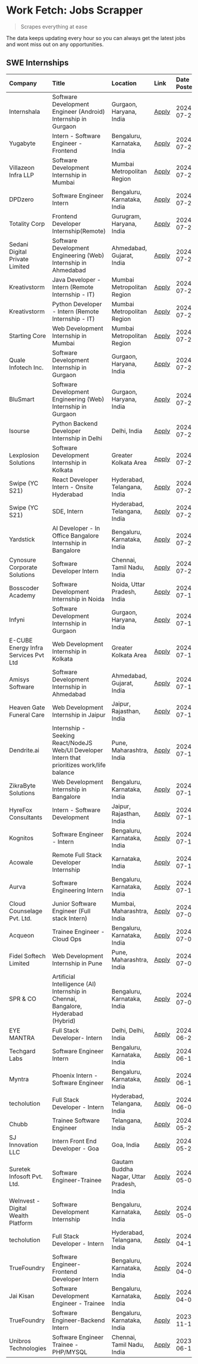 # Work Fetch: Jobs Scrapper
> Scrapes everything at ease

The data keeps updating every hour so you can always get the latest jobs and wont miss out on any opportunities.

## SWE Internships
<!--START_SECTION:workfetch-->
| Company                              | Title                                                                                        | Location                                  | Link                                                                                                                                                                                                                                                                                                          | Date Posted   |
|:-------------------------------------|:---------------------------------------------------------------------------------------------|:------------------------------------------|:--------------------------------------------------------------------------------------------------------------------------------------------------------------------------------------------------------------------------------------------------------------------------------------------------------------|:--------------|
| Internshala                          | Software Development Engineer (Android) Internship in Gurgaon                                | Gurgaon, Haryana, India                   | [Apply](https://in.linkedin.com/jobs/view/software-development-engineer-android-internship-in-gurgaon-at-internshala-3987153031?position=29&pageNum=0&refId=OJp7ViwxdpqIb0M%2FDJKx0Q%3D%3D&trackingId=e%2FUNVW1vaqbCgrDSTLst1g%3D%3D&trk=public_jobs_jserp-result_search-card)                                | 2024-07-29    |
| Yugabyte                             | Intern - Software Engineer - Frontend                                                        | Bengaluru, Karnataka, India               | [Apply](https://in.linkedin.com/jobs/view/intern-software-engineer-frontend-at-yugabyte-3986935406?position=42&pageNum=0&refId=OJp7ViwxdpqIb0M%2FDJKx0Q%3D%3D&trackingId=W5hUl4bMOlj7%2FL7jqMpvhg%3D%3D&trk=public_jobs_jserp-result_search-card)                                                             | 2024-07-29    |
| Villazeon Infra LLP                  | Software Development Internship in Mumbai                                                    | Mumbai Metropolitan Region                | [Apply](https://in.linkedin.com/jobs/view/software-development-internship-in-mumbai-at-villazeon-infra-llp-3985431977?position=53&pageNum=0&refId=OJp7ViwxdpqIb0M%2FDJKx0Q%3D%3D&trackingId=xE2hkb5ARj9LRFjs5peu8A%3D%3D&trk=public_jobs_jserp-result_search-card)                                            | 2024-07-27    |
| DPDzero                              | Software Engineer Intern                                                                     | Bengaluru, Karnataka, India               | [Apply](https://in.linkedin.com/jobs/view/software-engineer-intern-at-dpdzero-3984918371?position=36&pageNum=0&refId=OJp7ViwxdpqIb0M%2FDJKx0Q%3D%3D&trackingId=MKRbaqnbbWEXm5pozbJDQg%3D%3D&trk=public_jobs_jserp-result_search-card)                                                                         | 2024-07-26    |
| Totality Corp                        | Frontend Developer Internship(Remote)                                                        | Gurugram, Haryana, India                  | [Apply](https://in.linkedin.com/jobs/view/frontend-developer-internship-remote-at-totality-corp-3982253688?position=4&pageNum=0&refId=OJp7ViwxdpqIb0M%2FDJKx0Q%3D%3D&trackingId=QG%2FZvfPBXDpgAi5E8hkzpg%3D%3D&trk=public_jobs_jserp-result_search-card)                                                      | 2024-07-25    |
| Sedani Digital Private Limited       | Software Development Engineering (Web) Internship in Ahmedabad                               | Ahmedabad, Gujarat, India                 | [Apply](https://in.linkedin.com/jobs/view/software-development-engineering-web-internship-in-ahmedabad-at-sedani-digital-private-limited-3985017980?position=13&pageNum=0&refId=OJp7ViwxdpqIb0M%2FDJKx0Q%3D%3D&trackingId=kkFJLyeQd6cGnqZkKxqb8Q%3D%3D&trk=public_jobs_jserp-result_search-card)              | 2024-07-25    |
| Kreativstorm                         | Java Developer - Intern (Remote Internship - IT)                                             | Mumbai Metropolitan Region                | [Apply](https://in.linkedin.com/jobs/view/java-developer-intern-remote-internship-it-at-kreativstorm-3984337445?position=23&pageNum=0&refId=OJp7ViwxdpqIb0M%2FDJKx0Q%3D%3D&trackingId=44WOgWJ5yEctxG6P6AwCzA%3D%3D&trk=public_jobs_jserp-result_search-card)                                                  | 2024-07-25    |
| Kreativstorm                         | Python Developer - Intern (Remote Internship - IT)                                           | Mumbai Metropolitan Region                | [Apply](https://in.linkedin.com/jobs/view/python-developer-intern-remote-internship-it-at-kreativstorm-3985007700?position=38&pageNum=0&refId=OJp7ViwxdpqIb0M%2FDJKx0Q%3D%3D&trackingId=mav%2F12YeQ2wOp7CFegxXOw%3D%3D&trk=public_jobs_jserp-result_search-card)                                              | 2024-07-25    |
| Starting Core                        | Web Development Internship in Mumbai                                                         | Mumbai Metropolitan Region                | [Apply](https://in.linkedin.com/jobs/view/web-development-internship-in-mumbai-at-starting-core-3981367557?position=12&pageNum=0&refId=OJp7ViwxdpqIb0M%2FDJKx0Q%3D%3D&trackingId=nHY%2Fbcp9wgR2TjWZ0l%2BpxA%3D%3D&trk=public_jobs_jserp-result_search-card)                                                   | 2024-07-23    |
| Quale Infotech Inc.                  | Software Development Internship in Gurgaon                                                   | Gurgaon, Haryana, India                   | [Apply](https://in.linkedin.com/jobs/view/software-development-internship-in-gurgaon-at-quale-infotech-inc-3981372174?position=16&pageNum=0&refId=OJp7ViwxdpqIb0M%2FDJKx0Q%3D%3D&trackingId=pQioCvMrYJQe2SdI5CNxOw%3D%3D&trk=public_jobs_jserp-result_search-card)                                            | 2024-07-23    |
| BluSmart                             | Software Development Engineering (Web) Internship in Gurgaon                                 | Gurgaon, Haryana, India                   | [Apply](https://in.linkedin.com/jobs/view/software-development-engineering-web-internship-in-gurgaon-at-blusmart-3981371374?position=24&pageNum=0&refId=OJp7ViwxdpqIb0M%2FDJKx0Q%3D%3D&trackingId=9ZXBYGYf3Py7NxT0%2FfgObQ%3D%3D&trk=public_jobs_jserp-result_search-card)                                    | 2024-07-23    |
| Isourse                              | Python Backend Developer Internship in Delhi                                                 | Delhi, India                              | [Apply](https://in.linkedin.com/jobs/view/python-backend-developer-internship-in-delhi-at-isourse-3981371334?position=25&pageNum=0&refId=OJp7ViwxdpqIb0M%2FDJKx0Q%3D%3D&trackingId=ZjTkDUp98LFBcgSw4RlZuA%3D%3D&trk=public_jobs_jserp-result_search-card)                                                     | 2024-07-23    |
| Lexplosion Solutions                 | Software Development Internship in Kolkata                                                   | Greater Kolkata Area                      | [Apply](https://in.linkedin.com/jobs/view/software-development-internship-in-kolkata-at-lexplosion-solutions-3981366528?position=28&pageNum=0&refId=OJp7ViwxdpqIb0M%2FDJKx0Q%3D%3D&trackingId=5oyrbgea3c7epgbVv2SwrQ%3D%3D&trk=public_jobs_jserp-result_search-card)                                          | 2024-07-23    |
| Swipe (YC S21)                       | React Developer Intern - Onsite Hyderabad                                                    | Hyderabad, Telangana, India               | [Apply](https://in.linkedin.com/jobs/view/react-developer-intern-onsite-hyderabad-at-swipe-yc-s21-3981326010?position=34&pageNum=0&refId=OJp7ViwxdpqIb0M%2FDJKx0Q%3D%3D&trackingId=c1UUuPcQRmYEtZ0zBIFDIA%3D%3D&trk=public_jobs_jserp-result_search-card)                                                     | 2024-07-23    |
| Swipe (YC S21)                       | SDE, Intern                                                                                  | Hyderabad, Telangana, India               | [Apply](https://in.linkedin.com/jobs/view/sde-intern-at-swipe-yc-s21-3980368092?position=43&pageNum=0&refId=OJp7ViwxdpqIb0M%2FDJKx0Q%3D%3D&trackingId=LrzhIHeGAxdHZaZIcMJrmg%3D%3D&trk=public_jobs_jserp-result_search-card)                                                                                  | 2024-07-22    |
| Yardstick                            | AI Developer - In Office Bangalore Internship in Bangalore                                   | Bengaluru, Karnataka, India               | [Apply](https://in.linkedin.com/jobs/view/ai-developer-in-office-bangalore-internship-in-bangalore-at-yardstick-3981740317?position=47&pageNum=0&refId=OJp7ViwxdpqIb0M%2FDJKx0Q%3D%3D&trackingId=IWYIl1LziEEBdK2RHTmxQA%3D%3D&trk=public_jobs_jserp-result_search-card)                                       | 2024-07-21    |
| Cynosure Corporate Solutions         | Software Developer Intern                                                                    | Chennai, Tamil Nadu, India                | [Apply](https://in.linkedin.com/jobs/view/software-developer-intern-at-cynosure-corporate-solutions-3979445794?position=21&pageNum=0&refId=OJp7ViwxdpqIb0M%2FDJKx0Q%3D%3D&trackingId=DWFTzftLBwqdNOZjJCYkpA%3D%3D&trk=public_jobs_jserp-result_search-card)                                                   | 2024-07-20    |
| Bosscoder Academy                    | Software Development Internship in Noida                                                     | Noida, Uttar Pradesh, India               | [Apply](https://in.linkedin.com/jobs/view/software-development-internship-in-noida-at-bosscoder-academy-3979668791?position=5&pageNum=0&refId=OJp7ViwxdpqIb0M%2FDJKx0Q%3D%3D&trackingId=N4njecLV%2F6aRp7ObVU4Xvg%3D%3D&trk=public_jobs_jserp-result_search-card)                                              | 2024-07-18    |
| Infyni                               | Software Development Internship in Gurgaon                                                   | Gurgaon, Haryana, India                   | [Apply](https://in.linkedin.com/jobs/view/software-development-internship-in-gurgaon-at-infyni-3979668846?position=9&pageNum=0&refId=OJp7ViwxdpqIb0M%2FDJKx0Q%3D%3D&trackingId=V6aAsTWGK7dNvP2ztgbcqA%3D%3D&trk=public_jobs_jserp-result_search-card)                                                         | 2024-07-18    |
| E-CUBE Energy Infra Services Pvt Ltd | Web Development Internship in Kolkata                                                        | Greater Kolkata Area                      | [Apply](https://in.linkedin.com/jobs/view/web-development-internship-in-kolkata-at-e-cube-energy-infra-services-pvt-ltd-3979668815?position=14&pageNum=0&refId=OJp7ViwxdpqIb0M%2FDJKx0Q%3D%3D&trackingId=UWvnLmO6ESqfxFgr5%2BPqiw%3D%3D&trk=public_jobs_jserp-result_search-card)                             | 2024-07-18    |
| Amisys Software                      | Software Development Internship in Ahmedabad                                                 | Ahmedabad, Gujarat, India                 | [Apply](https://in.linkedin.com/jobs/view/software-development-internship-in-ahmedabad-at-amisys-software-3979670728?position=18&pageNum=0&refId=OJp7ViwxdpqIb0M%2FDJKx0Q%3D%3D&trackingId=2AwUY3MsZDh5GTlnOoYKmQ%3D%3D&trk=public_jobs_jserp-result_search-card)                                             | 2024-07-18    |
| Heaven Gate Funeral Care             | Web Development Internship in Jaipur                                                         | Jaipur, Rajasthan, India                  | [Apply](https://in.linkedin.com/jobs/view/web-development-internship-in-jaipur-at-heaven-gate-funeral-care-3979674387?position=37&pageNum=0&refId=OJp7ViwxdpqIb0M%2FDJKx0Q%3D%3D&trackingId=n8pFA5MkvgrMrgFrJ0D7hA%3D%3D&trk=public_jobs_jserp-result_search-card)                                            | 2024-07-18    |
| Dendrite.ai                          | Internship - Seeking React/NodeJS Web/UI Developer Intern that prioritizes work/life balance | Pune, Maharashtra, India                  | [Apply](https://in.linkedin.com/jobs/view/internship-seeking-react-nodejs-web-ui-developer-intern-that-prioritizes-work-life-balance-at-dendrite-ai-3979104292?position=56&pageNum=0&refId=OJp7ViwxdpqIb0M%2FDJKx0Q%3D%3D&trackingId=vJykYsUUOA%2FLX8lrv3mQJg%3D%3D&trk=public_jobs_jserp-result_search-card) | 2024-07-18    |
| ZikraByte Solutions                  | Web Development Internship in Bangalore                                                      | Bengaluru, Karnataka, India               | [Apply](https://in.linkedin.com/jobs/view/web-development-internship-in-bangalore-at-zikrabyte-solutions-3978596765?position=39&pageNum=0&refId=OJp7ViwxdpqIb0M%2FDJKx0Q%3D%3D&trackingId=MohXltiHZ8BFIiAkUHLtdw%3D%3D&trk=public_jobs_jserp-result_search-card)                                              | 2024-07-17    |
| HyreFox Consultants                  | Intern - Software Development                                                                | Jaipur, Rajasthan, India                  | [Apply](https://in.linkedin.com/jobs/view/intern-software-development-at-hyrefox-consultants-3975991352?position=44&pageNum=0&refId=OJp7ViwxdpqIb0M%2FDJKx0Q%3D%3D&trackingId=SMp04Po5iomjtS7s8yr1Fg%3D%3D&trk=public_jobs_jserp-result_search-card)                                                          | 2024-07-14    |
| Kognitos                             | Software Engineer - Intern                                                                   | Bengaluru, Karnataka, India               | [Apply](https://in.linkedin.com/jobs/view/software-engineer-intern-at-kognitos-3973566759?position=6&pageNum=0&refId=OJp7ViwxdpqIb0M%2FDJKx0Q%3D%3D&trackingId=NlkZ445SKJXYXN3EG1gp%2FA%3D%3D&trk=public_jobs_jserp-result_search-card)                                                                       | 2024-07-11    |
| Acowale                              | Remote Full Stack Developer Internship                                                       | Karnataka, India                          | [Apply](https://in.linkedin.com/jobs/view/remote-full-stack-developer-internship-at-acowale-3971889398?position=11&pageNum=0&refId=OJp7ViwxdpqIb0M%2FDJKx0Q%3D%3D&trackingId=KcI1Gx0%2F4mIDiryKcUUqWA%3D%3D&trk=public_jobs_jserp-result_search-card)                                                         | 2024-07-10    |
| Aurva                                | Software Engineering Intern                                                                  | Bengaluru, Karnataka, India               | [Apply](https://in.linkedin.com/jobs/view/software-engineering-intern-at-aurva-3972234446?position=49&pageNum=0&refId=OJp7ViwxdpqIb0M%2FDJKx0Q%3D%3D&trackingId=e8j7jY6j55zAYbslqrumlw%3D%3D&trk=public_jobs_jserp-result_search-card)                                                                        | 2024-07-10    |
| Cloud Counselage Pvt. Ltd.           | Junior Software Engineer (Full stack Intern)                                                 | Mumbai, Maharashtra, India                | [Apply](https://in.linkedin.com/jobs/view/junior-software-engineer-full-stack-intern-at-cloud-counselage-pvt-ltd-3967725851?position=15&pageNum=0&refId=OJp7ViwxdpqIb0M%2FDJKx0Q%3D%3D&trackingId=XT%2F%2BzrGIj7QzdILdsS%2Fllw%3D%3D&trk=public_jobs_jserp-result_search-card)                                | 2024-07-09    |
| Acqueon                              | Trainee Engineer - Cloud Ops                                                                 | Bengaluru, Karnataka, India               | [Apply](https://in.linkedin.com/jobs/view/trainee-engineer-cloud-ops-at-acqueon-3971538216?position=58&pageNum=0&refId=OJp7ViwxdpqIb0M%2FDJKx0Q%3D%3D&trackingId=qvguVHM0Z1CPvbfy%2FJCA%2FA%3D%3D&trk=public_jobs_jserp-result_search-card)                                                                   | 2024-07-09    |
| Fidel Softech Limited                | Web Development Internship in Pune                                                           | Pune, Maharashtra, India                  | [Apply](https://in.linkedin.com/jobs/view/web-development-internship-in-pune-at-fidel-softech-limited-3965691167?position=19&pageNum=0&refId=OJp7ViwxdpqIb0M%2FDJKx0Q%3D%3D&trackingId=VKfDywWkYxitMUL3vPaDAA%3D%3D&trk=public_jobs_jserp-result_search-card)                                                 | 2024-07-02    |
| SPR & CO                             | Artificial Intelligence (AI) Internship in Chennai, Bangalore, Hyderabad (Hybrid)            | Bengaluru, Karnataka, India               | [Apply](https://in.linkedin.com/jobs/view/artificial-intelligence-ai-internship-in-chennai-bangalore-hyderabad-hybrid-at-spr-co-3965687745?position=20&pageNum=0&refId=OJp7ViwxdpqIb0M%2FDJKx0Q%3D%3D&trackingId=KGnwi%2FF1Y81ZGaNWVr1Jow%3D%3D&trk=public_jobs_jserp-result_search-card)                     | 2024-07-02    |
| EYE MANTRA                           | Full Stack Developer- Intern                                                                 | Delhi, Delhi, India                       | [Apply](https://in.linkedin.com/jobs/view/full-stack-developer-intern-at-eye-mantra-3960988037?position=48&pageNum=0&refId=OJp7ViwxdpqIb0M%2FDJKx0Q%3D%3D&trackingId=fxOt%2Bm%2BmDxaRHQkEqxDB0A%3D%3D&trk=public_jobs_jserp-result_search-card)                                                               | 2024-06-28    |
| Techgard Labs                        | Software Engineer Intern                                                                     | Bengaluru, Karnataka, India               | [Apply](https://in.linkedin.com/jobs/view/software-engineer-intern-at-techgard-labs-3953267005?position=46&pageNum=0&refId=OJp7ViwxdpqIb0M%2FDJKx0Q%3D%3D&trackingId=lb9WdtMUjSVcgo6kiRvR9w%3D%3D&trk=public_jobs_jserp-result_search-card)                                                                   | 2024-06-18    |
| Myntra                               | Phoenix Intern - Software Engineer                                                           | Bengaluru, Karnataka, India               | [Apply](https://in.linkedin.com/jobs/view/phoenix-intern-software-engineer-at-myntra-3947244832?position=33&pageNum=0&refId=OJp7ViwxdpqIb0M%2FDJKx0Q%3D%3D&trackingId=gz7AWC8xp10n30G7jHLWPQ%3D%3D&trk=public_jobs_jserp-result_search-card)                                                                  | 2024-06-12    |
| techolution                          | Full Stack Developer - Intern                                                                | Hyderabad, Telangana, India               | [Apply](https://in.linkedin.com/jobs/view/full-stack-developer-intern-at-techolution-3947911862?position=51&pageNum=0&refId=OJp7ViwxdpqIb0M%2FDJKx0Q%3D%3D&trackingId=57rH93PJ8vIZgVtXu2%2BeJw%3D%3D&trk=public_jobs_jserp-result_search-card)                                                                | 2024-06-06    |
| Chubb                                | Trainee Software Engineer                                                                    | Telangana, India                          | [Apply](https://in.linkedin.com/jobs/view/trainee-software-engineer-at-chubb-3955950075?position=26&pageNum=0&refId=OJp7ViwxdpqIb0M%2FDJKx0Q%3D%3D&trackingId=4gaK%2Bsz%2FCwAUXSXavS1Kfw%3D%3D&trk=public_jobs_jserp-result_search-card)                                                                      | 2024-05-27    |
| SJ Innovation LLC                    | Intern Front End Developer - Goa                                                             | Goa, India                                | [Apply](https://in.linkedin.com/jobs/view/intern-front-end-developer-goa-at-sj-innovation-llc-3931678611?position=7&pageNum=0&refId=OJp7ViwxdpqIb0M%2FDJKx0Q%3D%3D&trackingId=nUponGLok2lmyoJG9VnyUA%3D%3D&trk=public_jobs_jserp-result_search-card)                                                          | 2024-05-24    |
| Suretek Infosoft Pvt. Ltd.           | Software Engineer-Trainee                                                                    | Gautam Buddha Nagar, Uttar Pradesh, India | [Apply](https://in.linkedin.com/jobs/view/software-engineer-trainee-at-suretek-infosoft-pvt-ltd-3916999948?position=31&pageNum=0&refId=OJp7ViwxdpqIb0M%2FDJKx0Q%3D%3D&trackingId=Nxdw%2BoUO4mE%2F5VluqOfb6g%3D%3D&trk=public_jobs_jserp-result_search-card)                                                   | 2024-05-04    |
| WeInvest - Digital Wealth Platform   | Software Development Internship                                                              | Bengaluru, Karnataka, India               | [Apply](https://in.linkedin.com/jobs/view/software-development-internship-at-weinvest-digital-wealth-platform-3912867225?position=2&pageNum=0&refId=OJp7ViwxdpqIb0M%2FDJKx0Q%3D%3D&trackingId=ZxL8i%2FiTeIgt919tvd62Fw%3D%3D&trk=public_jobs_jserp-result_search-card)                                        | 2024-05-01    |
| techolution                          | Full Stack Developer - Intern                                                                | Hyderabad, Telangana, India               | [Apply](https://in.linkedin.com/jobs/view/full-stack-developer-intern-at-techolution-3904814977?position=57&pageNum=0&refId=OJp7ViwxdpqIb0M%2FDJKx0Q%3D%3D&trackingId=x%2BtzhhNoLzYkblF2yWYITQ%3D%3D&trk=public_jobs_jserp-result_search-card)                                                                | 2024-04-18    |
| TrueFoundry                          | Software Engineer- Frontend Developer Intern                                                 | Bengaluru, Karnataka, India               | [Apply](https://in.linkedin.com/jobs/view/software-engineer-frontend-developer-intern-at-truefoundry-3887320206?position=22&pageNum=0&refId=OJp7ViwxdpqIb0M%2FDJKx0Q%3D%3D&trackingId=Sy1qvX66aN7Dr9h6XqEQHg%3D%3D&trk=public_jobs_jserp-result_search-card)                                                  | 2024-04-05    |
| Jai Kisan                            | Software Development Engineer - Trainee                                                      | Bengaluru, Karnataka, India               | [Apply](https://in.linkedin.com/jobs/view/software-development-engineer-trainee-at-jai-kisan-3913911193?position=27&pageNum=0&refId=OJp7ViwxdpqIb0M%2FDJKx0Q%3D%3D&trackingId=AHn6BgVu%2FQUhL8Ln2Ym0hg%3D%3D&trk=public_jobs_jserp-result_search-card)                                                        | 2024-04-04    |
| TrueFoundry                          | Software Engineer-Backend Intern                                                             | Bengaluru, Karnataka, India               | [Apply](https://in.linkedin.com/jobs/view/software-engineer-backend-intern-at-truefoundry-3779508170?position=41&pageNum=0&refId=OJp7ViwxdpqIb0M%2FDJKx0Q%3D%3D&trackingId=yNwgHFywRaqq3faeI6fD%2FQ%3D%3D&trk=public_jobs_jserp-result_search-card)                                                           | 2023-11-10    |
| Unibros Technologies                 | Software Engineer Trainee - PHP/MYSQL                                                        | Chennai, Tamil Nadu, India                | [Apply](https://in.linkedin.com/jobs/view/software-engineer-trainee-php-mysql-at-unibros-technologies-3656599241?position=52&pageNum=0&refId=OJp7ViwxdpqIb0M%2FDJKx0Q%3D%3D&trackingId=b2dPQrB6X8pSG5GIfZF2ag%3D%3D&trk=public_jobs_jserp-result_search-card)                                                 | 2023-06-12    |
<!--END_SECTION:workfetch-->
